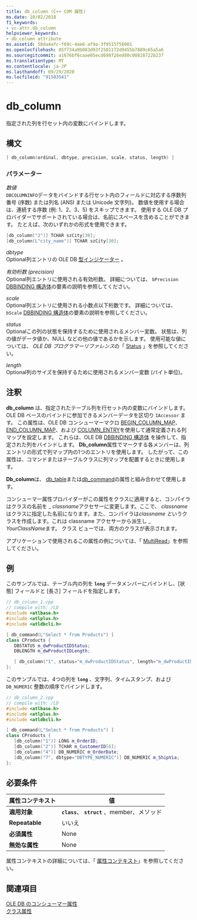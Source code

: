 ```yaml
---
title: db_column (C++ COM 属性)
ms.date: 10/02/2018
f1_keywords:
- vc-attr.db_column
helpviewer_keywords:
- db_column attribute
ms.assetid: 58da4afc-f69c-4ae6-af9a-3f9515f56081
ms.openlocfilehash: 05f734a9b083d93f2501172d9455b7889c65a5a6
ms.sourcegitcommit: a1676bf6caae05ecd698f26ed80c08828722b237
ms.translationtype: MT
ms.contentlocale: ja-JP
ms.lasthandoff: 09/29/2020
ms.locfileid: "91503541"
---
```

# <a name="db_column"></a>db_column

指定された列を行セット内の変数にバインドします。

## <a name="syntax"></a>構文

```cpp
[ db_column(ordinal, dbtype, precision, scale, status, length) ]
```

### <a name="parameters"></a>パラメーター

*数値*<br/>
`DBCOLUMNINFO`データをバインドする行セット内のフィールドに対応する序数列番号 (序数) または列名 (ANSI または Unicode 文字列)。 数値を使用する場合は、連続する序数 (例: 1、2、3、5) をスキップできます。 使用する OLE DB プロバイダーでサポートされている場合は、名前にスペースを含めることができます。 たとえば、次のいずれかの形式を使用できます。

```cpp
[db_column("2")] TCHAR szCity[30];
[db_column(L"city_name")] TCHAR szCity[30];
```

*dbtype*<br/>
Optional列エントリの OLE DB [型インジケーター](/previous-versions/windows/desktop/ms711251(v=vs.85)) 。

*有効桁数 (precision)*<br/>
Optional列エントリに使用される有効桁数。 詳細については、 `bPrecision` [DBBINDING 構造体](/previous-versions/windows/desktop/ms716845(v=vs.85))の要素の説明を参照してください。

*scale*<br/>
Optional列エントリに使用される小数点以下桁数です。 詳細については、 `bScale` [DBBINDING 構造体](/previous-versions/windows/desktop/ms716845(v=vs.85))の要素の説明を参照してください。

*status*<br/>
Optionalこの列の状態を保持するために使用されるメンバー変数。 状態は、列の値がデータ値か、NULL などの他の値であるかを示します。 使用可能な値については、 *OLE DB プログラマーリファレンス*の「 [Status](/previous-versions/windows/desktop/ms722617(v=vs.85)) 」を参照してください。

*length*<br/>
Optional列のサイズを保持するために使用されるメンバー変数 (バイト単位)。

## <a name="remarks"></a>注釈

**db_column** は、指定されたテーブル列を行セット内の変数にバインドします。 OLE DB ベースのバインドに参加できるメンバーデータを区切り `IAccessor` ます。 この属性は、OLE DB コンシューマーマクロ [BEGIN_COLUMN_MAP](../../data/oledb/macros-and-global-functions-for-ole-db-consumer-templates.md#begin_column_map)、 [END_COLUMN_MAP](../../data/oledb/macros-and-global-functions-for-ole-db-consumer-templates.md#end_column_map)、および [COLUMN_ENTRY](../../data/oledb/macros-and-global-functions-for-ole-db-consumer-templates.md#column_entry)を使用して通常定義される列マップを設定します。 これらは、OLE DB [DBBINDING 構造体](/previous-versions/windows/desktop/ms716845(v=vs.85)) を操作して、指定された列をバインドします。 **Db_column**属性でマークする各メンバーは、列エントリの形式で列マップ内の1つのエントリを使用します。 したがって、この属性は、コマンドまたはテーブルクラスに列マップを配置するときに使用します。

**Db_column**は、 [db_table](db-table.md)または[db_command](db-command.md)の属性と組み合わせて使用します。

コンシューマー属性プロバイダーがこの属性をクラスに適用すると、コンパイラはクラスの名前を \_ *classname*アクセサーに変更します。ここで、 *classname*はクラスに指定した名前になります。また、コンパイラは*classname と*いうクラスを作成します。これは classname アクセサーから派生し \_ *YourClassName*ます。  クラス ビューでは、両方のクラスが表示されます。

アプリケーションで使用されるこの属性の例については、「 [MultiRead](https://github.com/Microsoft/VCSamples/tree/master/VC2010Samples/ATL/OLEDB/Consumer)」を参照してください。

## <a name="examples"></a>例

このサンプルでは、テーブル内の列を **`long`** データメンバーにバインドし、[状態] フィールドと [長さ] フィールドを指定します。

```cpp
// db_column_1.cpp
// compile with: /LD
#include <atlbase.h>
#include <atlplus.h>
#include <atldbcli.h>

[ db_command(L"Select * from Products") ]
class CProducts {
   DBSTATUS m_dwProductIDStatus;
   DBLENGTH m_dwProductIDLength;

   [ db_column("1", status="m_dwProductIDStatus", length="m_dwProductIDLength") ] LONG m_ProductID;
};
```

このサンプルでは、4つの列を **`long`** 、文字列、タイムスタンプ、および `DB_NUMERIC` 整数の順序でバインドします。

```cpp
// db_column_2.cpp
// compile with: /LD
#include <atlbase.h>
#include <atlplus.h>
#include <atldbcli.h>

[ db_command(L"Select * from Products") ]
class CProducts {
   [db_column("1")] LONG m_OrderID;
   [db_column("2")] TCHAR m_CustomerID[6];
   [db_column("4")] DB_NUMERIC m_OrderDate;
   [db_column("7", dbtype="DBTYPE_NUMERIC")] DB_NUMERIC m_ShipVia;
};
```

## <a name="requirements"></a>必要条件

| 属性コンテキスト | 値 |
|-|-|
|**適用対象**|**`class`**、 **`struct`** 、member、メソッド|
|**Repeatable**|いいえ|
|**必須属性**|None|
|**無効な属性**|None|

属性コンテキストの詳細については、「 [属性コンテキスト](cpp-attributes-com-net.md#contexts)」を参照してください。

## <a name="see-also"></a>関連項目

[OLE DB のコンシューマー属性](ole-db-consumer-attributes.md)<br/>
[クラス属性](class-attributes.md)
